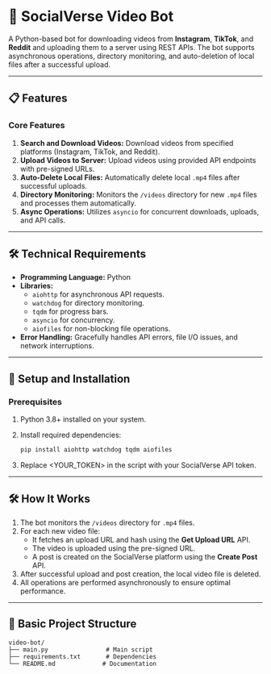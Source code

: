 # 🎥 SocialVerse Video Bot

A Python-based bot for downloading videos from **Instagram**, **TikTok**, and **Reddit** and uploading them to a server using REST APIs. The bot supports asynchronous operations, directory monitoring, and auto-deletion of local files after a successful upload.

---

## 📋 **Features**

### Core Features
1. **Search and Download Videos:** Download videos from specified platforms (Instagram, TikTok, and Reddit).
2. **Upload Videos to Server:** Upload videos using provided API endpoints with pre-signed URLs.
3. **Auto-Delete Local Files:** Automatically delete local `.mp4` files after successful uploads.
4. **Directory Monitoring:** Monitors the `/videos` directory for new `.mp4` files and processes them automatically.
5. **Async Operations:** Utilizes `asyncio` for concurrent downloads, uploads, and API calls.

---

## 🛠️ **Technical Requirements**

- **Programming Language:** Python
- **Libraries:**
  - `aiohttp` for asynchronous API requests.
  - `watchdog` for directory monitoring.
  - `tqdm` for progress bars.
  - `asyncio` for concurrency.
  - `aiofiles` for non-blocking file operations.
- **Error Handling:** Gracefully handles API errors, file I/O issues, and network interruptions.

---

## 🚀 **Setup and Installation**

### Prerequisites
1. Python 3.8+ installed on your system.
2. Install required dependencies:

   ```bash
   pip install aiohttp watchdog tqdm aiofiles
3. Replace <YOUR_TOKEN> in the script with your SocialVerse API token.

---

## 🛠️ **How It Works**
1. The bot monitors the `/videos` directory for `.mp4` files.
2. For each new video file:
   - It fetches an upload URL and hash using the **Get Upload URL** API.
   - The video is uploaded using the pre-signed URL.
   - A post is created on the SocialVerse platform using the **Create Post** API.
3. After successful upload and post creation, the local video file is deleted.
4. All operations are performed asynchronously to ensure optimal performance.

--- 

## 📁 Basic Project Structure
```
video-bot/
├── main.py                # Main script
├── requirements.txt       # Dependencies
└── README.md             # Documentation
```
